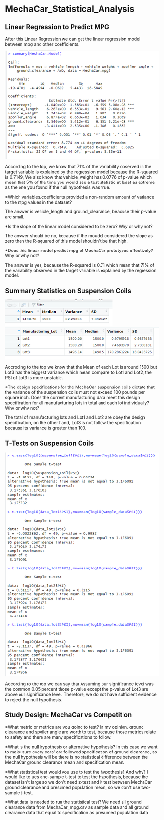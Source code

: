 # MechaCar_Statistical_Analysis

## Linear Regression to Predict MPG

After this Linear Regression we can get the linear regression model between mpg and other coefficients.

![summary_img.png](img/summary_img.png)

According to the top, we know that 71% of the variability observed in the target variable is explained by the regression model because the R-squared is 0.7149, We also know that vehicle_weight has 0.0776 of p-value which mean that 5% of the time you would see a test statistic at least as extreme as the one you found if the null hypothesis was true.

*Which variables/coefficients provided a non-random amount of variance to the mpg values in the dataset?

The answer is vehicle_length and ground_clearance, beacuse their p-value are small.

*Is the slope of the linear model considered to be zero? Why or why not?

The answer should be no, because if the moudel considered the slope as zero then the R-squared of this model shouldn't be that high.

*Does this linear model predict mpg of MechaCar prototypes effectively? Why or why not?

The answer is yes, because the R-squared is 0.71 which mean that 71% of the variability observed in the target variable is explained by the regression model.

## Summary Statistics on Suspension Coils

![total_summary.png](img/total_summary.png)
![lots_summary.png](img/lots_summary.png)

Accroding to the top we know that the Mean of each Lot is around 1500 but Lot3 has the biggest variance which mean compare to Lot1 and Lot2, the PSI of Lot3 is more unstable.

*The design specifications for the MechaCar suspension coils dictate that the variance of the suspension coils must not exceed 100 pounds per square inch. Does the current manufacturing data meet this design specification for all manufacturing lots in total and each lot individually? Why or why not?

The total of manufacturing lots and Lot1 and Lot2 are obey the design specification, on the other hand, Lot3 is not follow the specification because its variance is greater than 100.

## T-Tests on Suspension Coils

![summary_T_test.png](img/summary_T_test.png)

According to the top we can say that Assuming our significance level was the common 0.05 percent those p-value except the p-value of Lot3 are above our significance level. Therefore, we do not have sufficient evidence to reject the null hypothesis.

## Study Design: MechaCar vs Competition
*What metric or metrics are you going to test?
In my opinion, ground clearance and spoiler angle are worth to test, because those metrics relate to safety and there are many specifications to follow.

*What is the null hypothesis or alternative hypothesis?
In this case we want to make sure every cars' are followed specification of ground clearance, so the null hypothesis will be there is no statistical difference between the MechaCar ground clearance  mean and specification mean.


*What statistical test would you use to test the hypothesis? And why?
I would like to ues one-sample t-test to test the hypothesis, because the dataset isn't large so we don't need z-test and it test between MechaCar ground clearance and presumed population mean, so we don't use two-sample t-test.

*What data is needed to run the statistical test?
We need all ground clearance data from MechaCar_mpg.csv as sample data and all ground clearance data that equal to specification as presumed population data